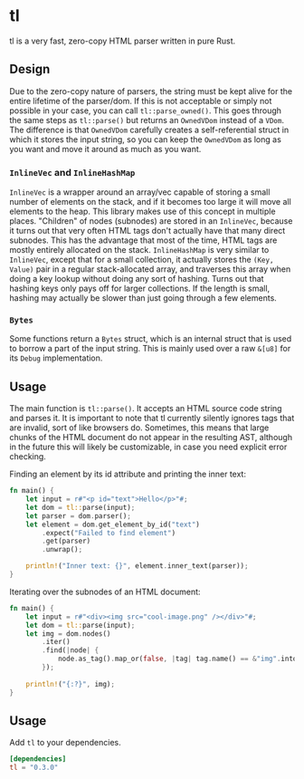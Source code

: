 # tl
tl is a very fast, zero-copy HTML parser written in pure Rust. <br />

## Design
Due to the zero-copy nature of parsers, the string must be kept alive for the entire lifetime of the parser/dom.
If this is not acceptable or simply not possible in your case, you can call `tl::parse_owned()`.
This goes through the same steps as `tl::parse()` but returns an `OwnedVDom` instead of a `VDom`.
The difference is that `OwnedVDom` carefully creates a self-referential struct in which it stores the input string, so you can keep the `OwnedVDom` as long as you want and move it around as much as you want.

### `InlineVec` and `InlineHashMap`
`InlineVec` is a wrapper around an array/vec capable of storing a small number of elements on the stack, and if it becomes too large it will move all elements to the heap. 
This library makes use of this concept in multiple places. "Children" of nodes (subnodes) are stored in an `InlineVec`, because it turns out that very often HTML tags don't actually have that many direct subnodes. This has the advantage that most of the time, HTML tags are mostly entirely allocated on the stack.
`InlineHashMap` is very similar to `InlineVec`, except that for a small collection, it actually stores the `(Key, Value)` pair in a regular stack-allocated array, and traverses this array when doing a key lookup without doing any sort of hashing. Turns out that hashing keys only pays off for larger collections. If the length is small, hashing may actually be slower than just going through a few elements.

### `Bytes`
Some functions return a `Bytes` struct, which is an internal struct that is used to borrow a part of the input string.
This is mainly used over a raw `&[u8]` for its `Debug` implementation.

## Usage
The main function is `tl::parse()`. It accepts an HTML source code string and parses it. It is important to note that tl currently silently ignores tags that are invalid, sort of like browsers do. Sometimes, this means that large chunks of the HTML document do not appear in the resulting AST, although in the future this will likely be customizable, in case you need explicit error checking.

Finding an element by its id attribute and printing the inner text:
```rust
fn main() {
    let input = r#"<p id="text">Hello</p>"#;
    let dom = tl::parse(input);
    let parser = dom.parser();
    let element = dom.get_element_by_id("text")
        .expect("Failed to find element")
        .get(parser)
        .unwrap();

    println!("Inner text: {}", element.inner_text(parser));
}
```

Iterating over the subnodes of an HTML document:
```rust
fn main() {
    let input = r#"<div><img src="cool-image.png" /></div>"#;
    let dom = tl::parse(input);
    let img = dom.nodes()
        .iter()
        .find(|node| {
            node.as_tag().map_or(false, |tag| tag.name() == &"img".into())
        });
    
    println!("{:?}", img);
}
```


## Usage
Add `tl` to your dependencies.
```toml
[dependencies]
tl = "0.3.0"
```